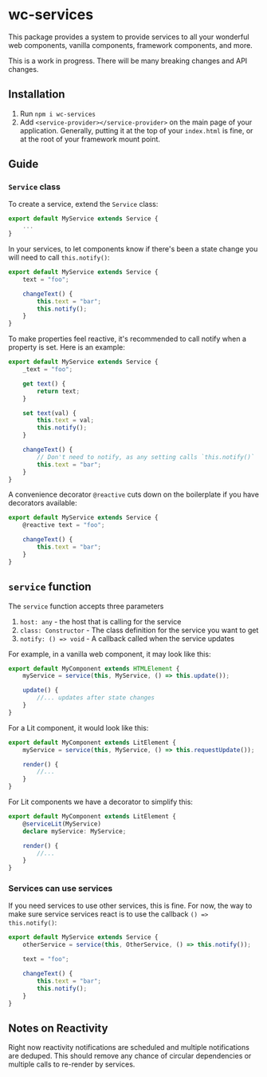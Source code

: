 # wc-services

This package provides a system to provide services to all your wonderful web components, vanilla components, framework components, and more.

This is a work in progress.  There will be many breaking changes and API changes.

## Installation

1. Run `npm i wc-services`
2. Add `<service-provider></service-provider>` on the main page of your application. Generally, putting it at the top of your `index.html` is fine, or at the root of your framework mount point.

## Guide

### `Service` class

To create a service, extend the `Service` class:

```js
export default MyService extends Service {
    ...
}
```

In your services, to let components know if there's been a state change you will need to call `this.notify()`:

```js
export default MyService extends Service {
    text = "foo";

    changeText() {
        this.text = "bar";
        this.notify();
    }
}
```

To make properties feel reactive, it's recommended to call notify when a property is set. Here is an example:

```js
export default MyService extends Service {
    _text = "foo";

    get text() {
        return text;
    }

    set text(val) {
        this.text = val;
        this.notify();
    }

    changeText() {
        // Don't need to notify, as any setting calls `this.notify()`
        this.text = "bar";
    }
}
```

A convenience decorator `@reactive` cuts down on the boilerplate if you have decorators available:
```js
export default MyService extends Service {
    @reactive text = "foo";

    changeText() {
        this.text = "bar";
    }
}
```

## `service` function

The `service` function accepts three parameters

1. `host: any` - the host that is calling for the service 
2. `class: Constructor` - The class definition for the service you want to get
3. `notify: () => void` - A callback called when the service updates

For example, in a vanilla web component, it may look like this:
```js
export default MyComponent extends HTMLElement {
    myService = service(this, MyService, () => this.update());

    update() {
        //... updates after state changes
    }
}
```

For a Lit component, it would look like this:
```js
export default MyComponent extends LitElement {
    myService = service(this, MyService, () => this.requestUpdate());

    render() {
        //...
    }
}
```

For Lit components we have a decorator to simplify this:
```ts
export default MyComponent extends LitElement {
    @serviceLit(MyService)
    declare myService: MyService;

    render() {
        //...
    }
}
```

### Services can use services

If you need services to use other services, this is fine.  For now, the way to make sure service services react is to use the callback `() => this.notify()`:

```js
export default MyService extends Service {
    otherService = service(this, OtherService, () => this.notify());

    text = "foo";

    changeText() {
        this.text = "bar";
        this.notify();
    }
}
```

## Notes on Reactivity

Right now reactivity notifications are scheduled and multiple notifications are deduped.  This should remove any chance of circular dependencies or multiple calls to re-render by services.

